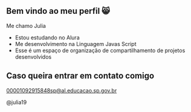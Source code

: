 ## Bem vindo ao meu perfil 😸

Me chamo Julia
- Estou estudando no Alura
- Me desenvolvimento na Linguagem Javas Script
- Esse é um espaço de organização de compartilhamento de projetos desenvolvidos

## Caso queira entrar em contato comigo

00001092915848sp@al.educacao.sp.gov.br

@julia19

